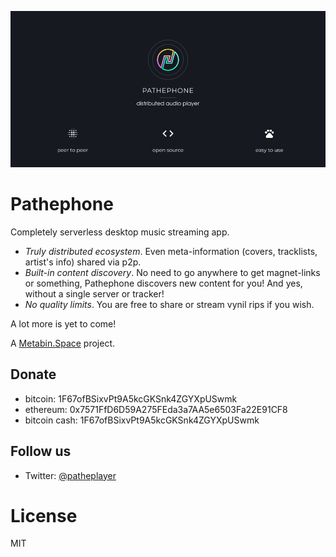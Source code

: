 ![](/_banner.png)

# Pathephone

Completely serverless desktop music streaming app.

- *Truly distributed ecosystem*. Even meta-information (covers, tracklists, artist's info) shared via p2p.
- *Built-in content discovery*. No need to go anywhere to get magnet-links or something, Pathephone discovers new content for you! And yes, without a single server or tracker!
- *No quality limits*. You are free to share or stream vynil rips if you wish. 

A lot more is yet to come!

A [Metabin.Space](https://github.com/metabin) project.

## Donate

- bitcoin: 1F67ofBSixvPt9A5kcGKSnk4ZGYXpUSwmk
- ethereum: 0x7571FfD6D59A275FEda3a7AA5e6503Fa22E91CF8
- bitcoin cash: 1F67ofBSixvPt9A5kcGKSnk4ZGYXpUSwmk

## Follow us

- Twitter: [@patheplayer](http://twitter.com/patheplayer)

# License
MIT
